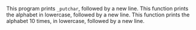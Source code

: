 This program prints `_putchar`, followed by a new line.
This function prints the alphabet in lowercase, followed by a new line.
This function prints the alphabet 10 times, in lowercase, followed by a new line.

